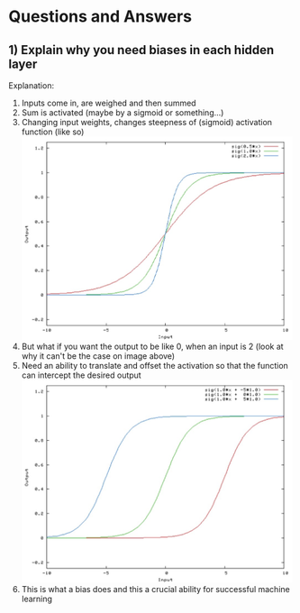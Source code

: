# Questions and Answers

## 1) Explain why you need biases in each hidden layer
Explanation:
1) Inputs come in, are weighed and then summed
2) Sum is activated (maybe by a sigmoid or something...)
3) Changing input weights, changes steepness of (sigmoid) activation function (like so)
![](images/1.jpg)
4) But what if you want the output to be like 0, when an input is 2 (look at why it can't be the case on image above)
5) Need an ability to translate and offset the activation so that the function can intercept the desired output
![](images/2.jpg)
6) This is what a bias does and this a crucial ability for successful machine learning
